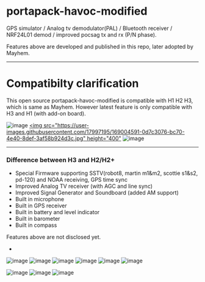 # portapack-havoc-modified
GPS simulator / Analog tv demodulator(PAL) / Bluetooth receiver / NRF24L01 demod / improved pocsag tx and rx (P/N phase).

Features above are developed and published in this repo, later adopted by Mayhem.

-------------------------------------------------------------------------------------------------------

# Compatibilty clarification
This open source portapack-havoc-modified is compatible with H1 H2 H3, which is same as Mayhem.
However latest feature is only compatible with H3 and H1 (with add-on board).

![image](https://user-images.githubusercontent.com/17997195/169004591-0d7c3076-bc70-4e40-8def-3af58b924d3c.jpg)
[<img src="https://user-images.githubusercontent.com/17997195/169004591-0d7c3076-bc70-4e40-8def-3af58b924d3c.jpg" height="400"](https://github.com)
![image](https://user-images.githubusercontent.com/17997195/169004605-0e937349-001e-4952-83df-4f927e37dde7.jpg)

----------------------------

### Difference between H3 and H2/H2+

* Special Firmware supporting SSTV(robot8, martin m1&m2, scottie s1&s2, pd-120) and NOAA receiving, GPS time sync
* Improved Analog TV receiver (with AGC and line sync)
* Improved Signal Generator and Soundboard (added AM support)
* Built in microphone
* Built in GPS receiver
* Built in battery and level indicator
* Built in barometer
* Built in compass

Features above are not disclosed yet.


* 
![image](https://user-images.githubusercontent.com/17997195/165471964-f718298b-6c43-4e9f-9c1b-8aed3bd489e5.PNG)
![image](https://user-images.githubusercontent.com/17997195/163305857-1dcc1f41-17e2-4243-978b-0eece7e4295a.PNG)
![image](https://user-images.githubusercontent.com/17997195/163305865-d89d2a28-f1ce-4a96-b9f9-e79d228027ef.PNG)
![image](https://user-images.githubusercontent.com/17997195/167530145-e39a9bff-d586-4b85-8f72-e17fb8fab285.PNG)
![image](https://user-images.githubusercontent.com/17997195/163305881-9e3298d3-0408-45fc-9793-5a285ac2276f.PNG)
![image](https://user-images.githubusercontent.com/17997195/167978159-77b60f81-dd0a-4f12-9623-d687d8b48c24.PNG)


![image](https://user-images.githubusercontent.com/17997195/168185346-ae9834f1-2855-4309-b4d1-4f6f591df27f.png)
![image](https://user-images.githubusercontent.com/17997195/168185356-ec5dc3c4-299c-4306-953a-fea7909659e7.png)
![image](https://user-images.githubusercontent.com/17997195/168185360-7bcf7c4d-2674-4464-b40b-f63c32115f8a.png)

